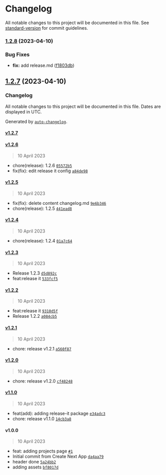 # Changelog

All notable changes to this project will be documented in this file. See [standard-version](https://github.com/conventional-changelog/standard-version) for commit guidelines.

### [1.2.8](https://github.com/CahBantul/Next.js-Developer-Portfolio-Starter-Code/compare/v1.2.7...v1.2.8) (2023-04-10)


### Bug Fixes

* **fix:** add release.md ([f1803db](https://github.com/CahBantul/Next.js-Developer-Portfolio-Starter-Code/commit/f1803dbac6f9ad5ecd1725b613e228d4a407f723))

## [1.2.7](https://github.com/CahBantul/Next.js-Developer-Portfolio-Starter-Code/compare/v1.2.6...v1.2.7) (2023-04-10)

### Changelog

All notable changes to this project will be documented in this file. Dates are displayed in UTC.

Generated by [`auto-changelog`](https://github.com/CookPete/auto-changelog).

#### [v1.2.7](https://github.com/CahBantul/Next.js-Developer-Portfolio-Starter-Code/compare/v1.2.6...v1.2.7)

#### [v1.2.6](https://github.com/CahBantul/Next.js-Developer-Portfolio-Starter-Code/compare/v1.2.5...v1.2.6)

> 10 April 2023

- chore(release): 1.2.6 [`05572b5`](https://github.com/CahBantul/Next.js-Developer-Portfolio-Starter-Code/commit/05572b5b5227220c2ee44389b96b78cfe0b7bda9)
- fix(fix): edit release it config [`a84de98`](https://github.com/CahBantul/Next.js-Developer-Portfolio-Starter-Code/commit/a84de988195b9fa2185f0f971d9d9ee1465e2d6b)

#### [v1.2.5](https://github.com/CahBantul/Next.js-Developer-Portfolio-Starter-Code/compare/v1.2.4...v1.2.5)

> 10 April 2023

- fix(fix): delete content changelog.md [`9e6b346`](https://github.com/CahBantul/Next.js-Developer-Portfolio-Starter-Code/commit/9e6b346b9931cbcc01c7fa4105373fba7925ccff)
- chore(release): 1.2.5 [`441ead8`](https://github.com/CahBantul/Next.js-Developer-Portfolio-Starter-Code/commit/441ead8de9faed8267143614f7e32498b72e6e92)

#### [v1.2.4](https://github.com/CahBantul/Next.js-Developer-Portfolio-Starter-Code/compare/v1.2.3...v1.2.4)

> 10 April 2023

- chore(release): 1.2.4 [`01a7c64`](https://github.com/CahBantul/Next.js-Developer-Portfolio-Starter-Code/commit/01a7c64f45c3229a5576f7dce48065d45470f9e2)

#### [v1.2.3](https://github.com/CahBantul/Next.js-Developer-Portfolio-Starter-Code/compare/v1.2.2...v1.2.3)

> 10 April 2023

- Release 1.2.3 [`d5d892c`](https://github.com/CahBantul/Next.js-Developer-Portfolio-Starter-Code/commit/d5d892cf4863347b43cd5cf6112d4a16a29fd218)
- feat:release it [`533fcf5`](https://github.com/CahBantul/Next.js-Developer-Portfolio-Starter-Code/commit/533fcf52aa4921ae730e949cdc4ed1b4098100f2)

#### [v1.2.2](https://github.com/CahBantul/Next.js-Developer-Portfolio-Starter-Code/compare/v1.2.1...v1.2.2)

> 10 April 2023

- feat:release it [`9310d5f`](https://github.com/CahBantul/Next.js-Developer-Portfolio-Starter-Code/commit/9310d5f823c886405777de3a9242d54208ae8db4)
- Release 1.2.2 [`a084cb5`](https://github.com/CahBantul/Next.js-Developer-Portfolio-Starter-Code/commit/a084cb5ba736a8747c5a74b4c209643420d56f14)

#### [v1.2.1](https://github.com/CahBantul/Next.js-Developer-Portfolio-Starter-Code/compare/v1.2.0...v1.2.1)

> 10 April 2023

- chore: release v1.2.1 [`a560f87`](https://github.com/CahBantul/Next.js-Developer-Portfolio-Starter-Code/commit/a560f878a3548291dd2a50cbea2d7e366624d4cd)

#### [v1.2.0](https://github.com/CahBantul/Next.js-Developer-Portfolio-Starter-Code/compare/v1.1.0...v1.2.0)

> 10 April 2023

- chore: release v1.2.0 [`cf48248`](https://github.com/CahBantul/Next.js-Developer-Portfolio-Starter-Code/commit/cf482485dcd5894575f048956b391bc84213753a)

#### [v1.1.0](https://github.com/CahBantul/Next.js-Developer-Portfolio-Starter-Code/compare/v1.0.0...v1.1.0)

> 10 April 2023

- feat(add): adding release-it package [`e34adc3`](https://github.com/CahBantul/Next.js-Developer-Portfolio-Starter-Code/commit/e34adc31ba102d086e51a5264f7d8896f171bb00)
- chore: release v1.1.0 [`14cb3a8`](https://github.com/CahBantul/Next.js-Developer-Portfolio-Starter-Code/commit/14cb3a8cba08e60460c23f3c25f307a9373ed328)

#### v1.0.0

> 10 April 2023

- feat: adding projects page [`#1`](https://github.com/CahBantul/Next.js-Developer-Portfolio-Starter-Code/pull/1)
- Initial commit from Create Next App [`da4aa79`](https://github.com/CahBantul/Next.js-Developer-Portfolio-Starter-Code/commit/da4aa790b6afbfb4db9f84e54ebc7910b76cc96a)
- header done [`5a24bb2`](https://github.com/CahBantul/Next.js-Developer-Portfolio-Starter-Code/commit/5a24bb2b7658097d4cf68811408df37d7c24800a)
- adding assets [`bf8017d`](https://github.com/CahBantul/Next.js-Developer-Portfolio-Starter-Code/commit/bf8017d8989f32db76d0fa45b2d1968b7febba07)